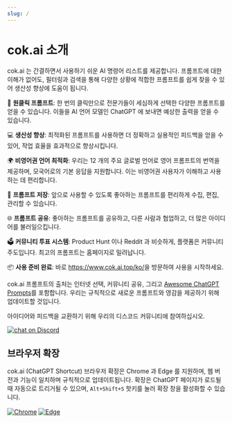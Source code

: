 ```yaml
---
slug: /
---
```


# cok.ai 소개

cok.ai 는 간결하면서 사용하기 쉬운 AI 명령어 리스트를 제공합니다. 프롬프트에 대한 이해가 없어도, 필터링과 검색을 통해 다양한 상황에 적합한 프롬프트를 쉽게 찾을 수 있어 생산성 향상에 도움이 됩니다.

🚀 **원클릭 프롬프트**: 한 번의 클릭만으로 전문가들이 세심하게 선택한 다양한 프롬프트를 얻을 수 있습니다. 이들을 AI 언어 모델인 ChatGPT 에 보내면 예상한 출력을 얻을 수 있습니다.

💻 **생산성 향상**: 최적화된 프롬프트를 사용하면 더 정확하고 실용적인 피드백을 얻을 수 있어, 작업 효율을 효과적으로 향상시킵니다.

🌍 **비영어권 언어 최적화**: 우리는 12 개의 주요 글로벌 언어로 영어 프롬프트의 번역을 제공하며, 모국어로의 기본 응답을 지원합니다. 이는 비영어권 사용자가 이해하고 사용하는 데 편리합니다.

💾 **프롬프트 저장**: 앞으로 사용할 수 있도록 좋아하는 프롬프트를 편리하게 수집, 편집, 관리할 수 있습니다.

🌐 **프롬프트 공유**: 좋아하는 프롬프트를 공유하고, 다른 사람과 협업하고, 더 많은 아이디어를 불러일으킵니다.

🗳️ **커뮤니티 투표 시스템**: Product Hunt 이나 Reddit 과 비슷하게, 플랫폼은 커뮤니티 주도입니다. 최고의 프롬프트는 홈페이지로 밀려납니다.

📦 **사용 준비 완료**: 바로 <https://www.cok.ai.top/ko/>을 방문하여 사용을 시작하세요.

cok.ai 프롬프트의 출처는 인터넷 선택, 커뮤니티 공유, 그리고 [Awesome ChatGPT Prompts](https://github.com/f/awesome-chatgpt-prompts)를 포함합니다. 우리는 규칙적으로 새로운 프롬프트와 영감을 제공하기 위해 업데이트할 것입니다.

아이디어와 피드백을 교환하기 위해 우리의 디스코드 커뮤니티에 참여하십시오.

<a href="https://discord.gg/PZTQfJ4GjX">
   <img src="https://img.shields.io/discord/1048780149899939881?color=%2385c8c8&label=Discord&logo=discord&style=for-the-badge" alt="chat on Discord" />
</a>

## 브라우저 확장

cok.ai (ChatGPT Shortcut) 브라우저 확장은 Chrome 과 Edge 를 지원하며, 웹 버전과 기능이 일치하며 규칙적으로 업데이트됩니다. 확장은 ChatGPT 페이지가 로드될 때 자동으로 트리거될 수 있으며, `Alt+Shift+S` 핫키를 눌러 확장 창을 활성화할 수 있습니다.

<a href="https://chrome.google.com/webstore/detail/cok.ai/blcgeoojgdpodnmnhfpohphdhfncblnj">
  <img src="https://img.newzone.top/2023-06-05-12-28-49.png?imageMogr2/format/webp"  alt="Chrome" valign="middle" /></a>

<a href="https://microsoftedge.microsoft.com/addons/detail/cok.ai/hnggpalhfjmdhhmgfjpmhlfilnbmjoin">
  <img src="https://img.newzone.top/2023-06-05-12-26-20.png?imageMogr2/format/webp" alt="Edge" valign="middle" /></a>
